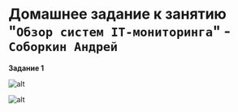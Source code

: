 # Домашнее задание к занятию "`Обзор систем IT-мониторинга`" - `Соборкин Андрей`

**Задание 1**

![alt](https://github.com/BOSe1337/8-03-hw/blob/main/Pictures/1.jpg)

![alt](https://github.com/BOSe1337/8-03-hw/blob/main/Pictures/2.jpg)
